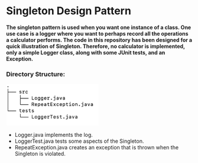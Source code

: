 # Singleton Design Pattern
**The singleton pattern is used when you want one instance of a class. One use case is a logger where you want to perhaps record all the operations a calculator performs. The code in this repository has been designed for a quick illustration of Singleton. Therefore, no calculator is implemented, only a simple Logger class, along with some JUnit tests, and an Exception.**
### Directory Structure:
<img src="images/git_folder_structure.png" width="250"/>

* Logger.java implements the log.<br>
* LoggerTest.java tests some aspects of the Singleton.<br>
* RepeatException.java creates an exception that is thrown when the Singleton is violated.
